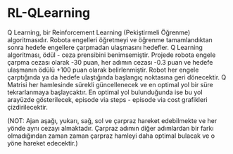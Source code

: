 # RL-QLearning
Q Learning, bir Reinforcement Learning (Pekiştirmeli Öğrenme) algoritmasıdır.
Robota engelleri öğretmeyi ve öğrenme tamamlandıktan sonra hedefe engellere çarpmadan ulaşmasını hedefler.
Q Learning algoritması, ödül - ceza prensibini benimsemiştir.
Projede robota engele çarpma cezası olarak -30 puan, her adımın cezası -0.3 puan ve hedefe ulaşmanın ödülü +100 puan olarak belirlenmiştir.
Robot her engele çarptığında ya da hedefe ulaştığında başlangıç noktasına geri dönecektir.
Q Matrisi her hamlesinde sürekli güncellenecek ve en optimal yol bir süre tekrarlanmaya başlaycaktır.
En optimal yol bulunduğunda ise bu yol arayüzde gösterilecek, episode via steps - episode via cost grafikleri çizdirilecektir.



(NOT: Ajan aşağı, yukarı, sağ, sol ve çarpraz hareket edebilmekte ve her yönde aynı cezayı almaktadır. Çarpraz adımın diğer adımlardan bir farkı olmadığından zaman zaman çarpraz hamleyi daha optimal bulacak ve o yöne hareket edecektir.)
